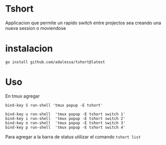 # Tshort

Applicacion que permite un rapido switch entre projectos
sea creando una nueva session o moviendose

# instalacion

```
go install github.com/adalessa/tshort@latest
```

# Uso
En tmux agregar
```
bind-key S run-shell 'tmux popup -E tshort'

bind-key u run-shell  'tmux popup -E tshort switch 1'
bind-key i run-shell  'tmux popup -E tshort switch 2'
bind-key o run-shell  'tmux popup -E tshort switch 3'
bind-key p run-shell  'tmux popup -E tshort switch 4'
```

Para agregar a la barra de status utilizar el comando `tshort list`
